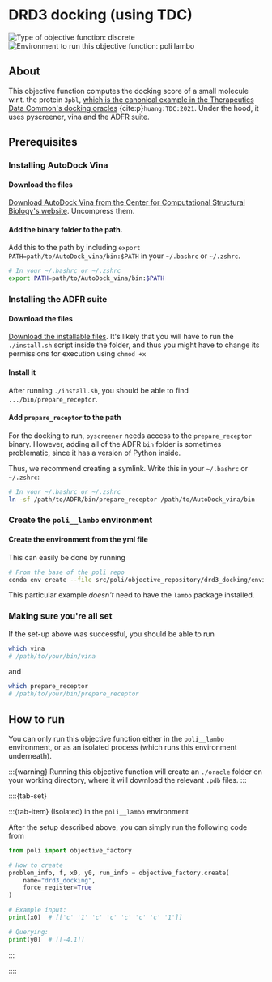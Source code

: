 # DRD3 docking (using TDC)

![Type of objective function: discrete](https://img.shields.io/badge/Type-discrete_inputs-blue)
![Environment to run this objective function: poli lambo](https://img.shields.io/badge/Environment-poli____lambo-teal
)

## About

This objective function computes the docking score of a small molecule w.r.t. the protein `3pbl`, [which is the canonical example in the Therapeutics Data Common's docking oracles](https://tdcommons.ai/functions/oracles/#docking-scores) {cite:p}`huang:TDC:2021`. Under the hood, it uses pyscreener, vina and the ADFR suite.

## Prerequisites

### Installing AutoDock Vina

#### Download the files

[Download AutoDock Vina from the Center for Computational Structural Biology's website](https://vina.scripps.edu/downloads/). Uncompress them.

#### Add the binary folder to the path.

Add this to the path by including `export PATH=path/to/AutoDock_vina/bin:$PATH` in your `~/.bashrc` or `~/.zshrc`.

```bash
# In your ~/.bashrc or ~/.zshrc
export PATH=path/to/AutoDock_vina/bin:$PATH
```

### Installing the ADFR suite

#### Download the files

[Download the installable files](https://ccsb.scripps.edu/adfr/downloads/). It's likely that you will have to run the `./install.sh` script inside the folder, and thus you might have to change its permissions for execution using `chmod +x`

#### Install it

After running `./install.sh`, you should be able to find `.../bin/prepare_receptor`.

#### Add `prepare_receptor` to the path

For the docking to run, `pyscreener` needs access to the `prepare_receptor` binary. However, adding all of the ADFR `bin` folder is sometimes problematic, since it has a version of Python inside.

Thus, we recommend creating a symlink. Write this in your `~/.bashrc` or `~/.zshrc`:

```bash
# In your ~/.bashrc or ~/.zshrc
ln -sf /path/to/ADFR/bin/prepare_receptor /path/to/AutoDock_vina/bin
```

### Create the `poli__lambo` environment

#### Create the environment from the yml file

This can easily be done by running

```bash
# From the base of the poli repo
conda env create --file src/poli/objective_repository/drd3_docking/environment.yml
```

This particular example _doesn't_ need to have the `lambo` package installed.

### Making sure you're all set

If the set-up above was successful, you should be able to run

```bash
which vina
# /path/to/your/bin/vina
```

and

```bash
which prepare_receptor
# /path/to/your/bin/prepare_receptor
```

## How to run

You can only run this objective function either in the `poli__lambo` environment, or as an isolated process (which runs this environment underneath).

:::{warning}
Running this objective function will create an `./oracle` folder on your working directory, where it will download the relevant `.pdb` files.
:::

::::{tab-set}

:::{tab-item} (Isolated) in the `poli__lambo` environment

After the setup described above, you can simply run the following code from 

```python
from poli import objective_factory

# How to create
problem_info, f, x0, y0, run_info = objective_factory.create(
    name="drd3_docking",
    force_register=True
)

# Example input:
print(x0)  # [['c' '1' 'c' 'c' 'c' 'c' 'c' '1']]

# Querying:
print(y0)  # [[-4.1]]
```

:::

::::
